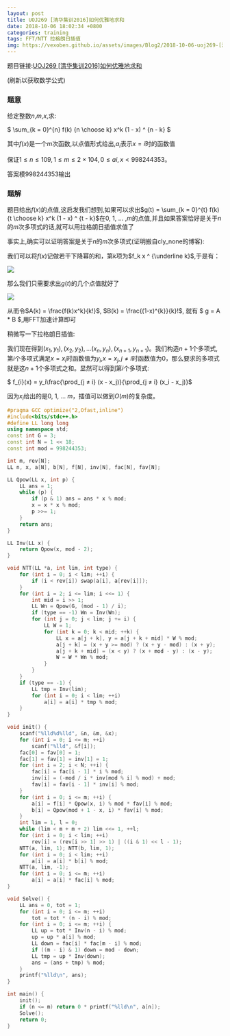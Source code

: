 ```yaml
---
layout: post
title: UOJ269 [清华集训2016]如何优雅地求和
date: 2018-10-06 18:02:34 +0800
categories: training
tags: FFT/NTT 拉格朗日插值
img: https://vexoben.github.io/assets/images/Blog2/2018-10-06-uoj269-[清华集训2016]如何优雅地求和.png
---
```


题目链接:[UOJ269 [清华集训2016]如何优雅地求和][1]

(刷新以获取数学公式)

### **题意**

给定整数$n$,$m$,$x$,求:

$ \sum_{k = 0}^{n} f(k) {n \choose k} x^k (1 - x) ^ {n - k} $

其中$f(x)$是一个$m$次函数,以点值形式给出,$a_i$表示$x = i$时的函数值

保证$1≤n≤109, 1≤m≤2×104, 0≤ai,x<998244353$。

答案模998244353输出

### **题解**

题目给出$f(x)$的点值,这启发我们想到,如果可以求出$g(t) = \sum_{k = 0}^{t} f(k) {t \choose k} x^k (1 - x) ^ {t - k}$在$0$, $1$, ... ,$m$的点值,并且如果答案恰好是关于$n$的$m$次多项式的话,就可以用拉格朗日插值求值了

事实上,确实可以证明答案是关于$n$的$m$次多项式(证明搬自cly_none的博客):

我们可以将$f(x)$记做若干下降幂的和，第$k$项为$f_k x ^ {\underline k}$,于是有：

![][2]

那么我们只需要求出$g(t)$的几个点值就好了

![][3]

从而令$A(k) = \frac{f(k)x^k}{k!}$, $B(k) = \frac{(1-x)^{k}}{k}!$, 就有 $ g = A * B $,用FFT加速计算即可

稍微写一下拉格朗日插值:

我们现在得到$(x_1, y_1), (x_2, y_2), ... (x_n, y_n), (x_{n + 1}, y_{n + 1})$。我们构造$n + 1$个多项式,第$i$个多项式满足$x = x_i$时函数值为$y_i$,$x = x_j, j ≠ i$时函数值为$0$，那么要求的多项式就是这$n + 1$个多项式之和。显然可以得到第$i$个多项式:

$ f_{i}(x)  = y_i\frac{\prod_{j ≠ i} (x - x_j)}{\prod_{j ≠ i} (x_i - x_j)}$

因为$x_i$给出的是$0$, $1$, ... $m$，插值可以做到$O(m)$的复杂度。

```cpp
#pragma GCC optimize("2,Ofast,inline")
#include<bits/stdc++.h>
#define LL long long
using namespace std;
const int G = 3;
const int N = 1 << 18;
const int mod = 998244353;

int m, rev[N];
LL n, x, a[N], b[N], f[N], inv[N], fac[N], fav[N];

LL Qpow(LL x, int p) {
	LL ans = 1;
	while (p) {
		if (p & 1) ans = ans * x % mod;
		x = x * x % mod;
		p >>= 1;
	}
	return ans;
}

LL Inv(LL x) {
	return Qpow(x, mod - 2);
}

void NTT(LL *a, int lim, int type) {
	for (int i = 0; i < lim; ++i) {
		if (i < rev[i]) swap(a[i], a[rev[i]]);
	}
	for (int i = 2; i <= lim; i <<= 1) {
		int mid = i >> 1;
		LL Wn = Qpow(G, (mod - 1) / i);
		if (type == -1) Wn = Inv(Wn);
		for (int j = 0; j < lim; j += i) {
			LL W = 1;
			for (int k = 0; k < mid; ++k) {
				LL x = a[j + k], y = a[j + k + mid] * W % mod;
				a[j + k] = (x + y >= mod) ? (x + y - mod) : (x + y);
				a[j + k + mid] = (x < y) ? (x + mod - y) : (x - y);
				W = W * Wn % mod;
			}
		}
	}
	if (type == -1) {
		LL tmp = Inv(lim);
		for (int i = 0; i < lim; ++i)
			a[i] = a[i] * tmp % mod;
	}
}

void init() {
	scanf("%lld%d%lld", &n, &m, &x);
	for (int i = 0; i <= m; ++i)
		scanf("%lld", &f[i]);
	fac[0] = fav[0] = 1;
	fac[1] = fav[1] = inv[1] = 1;
	for (int i = 2; i < N; ++i) {
		fac[i] = fac[i - 1] * i % mod;
		inv[i] = (-mod / i * inv[mod % i] % mod) + mod;
		fav[i] = fav[i - 1] * inv[i] % mod;
	}
	for (int i = 0; i <= m; ++i) {
		a[i] = f[i] * Qpow(x, i) % mod * fav[i] % mod;
		b[i] = Qpow(mod + 1 - x, i) * fav[i] % mod;
	}
	int lim = 1, l = 0;
	while (lim < m + m + 2) lim <<= 1, ++l;
	for (int i = 0; i < lim; ++i)
		rev[i] = (rev[i >> 1] >> 1) | ((i & 1) << l - 1);
	NTT(a, lim, 1); NTT(b, lim, 1);
	for (int i = 0; i < lim; ++i)
		a[i] = a[i] * b[i] % mod;
	NTT(a, lim, -1);
	for (int i = 0; i <= m; ++i)
		a[i] = a[i] * fac[i] % mod;
}

void Solve() {
	LL ans = 0, tot = 1;
	for (int i = 0; i <= m; ++i)
		tot = tot * (n - i) % mod;
	for (int i = 0; i <= m; ++i) {
		LL up = tot * Inv(n - i) % mod;
		up = up * a[i] % mod;
		LL down = fac[i] * fac[m - i] % mod;
		if ((m - i) & 1) down = mod - down;
		LL tmp = up * Inv(down);
		ans = (ans + tmp) % mod;
	}
	printf("%lld\n", ans);
}

int main() {
	init();
	if (n <= m) return 0 * printf("%lld\n", a[n]);
	Solve();
	return 0;
}
```

[1]: http://uoj.ac/problem/269

[2]: 2018-10-06-uoj269-[清华集训2016]如何优雅地求和(1).png

[3]: 2018-10-06-uoj269-[清华集训2016]如何优雅地求和(2).png